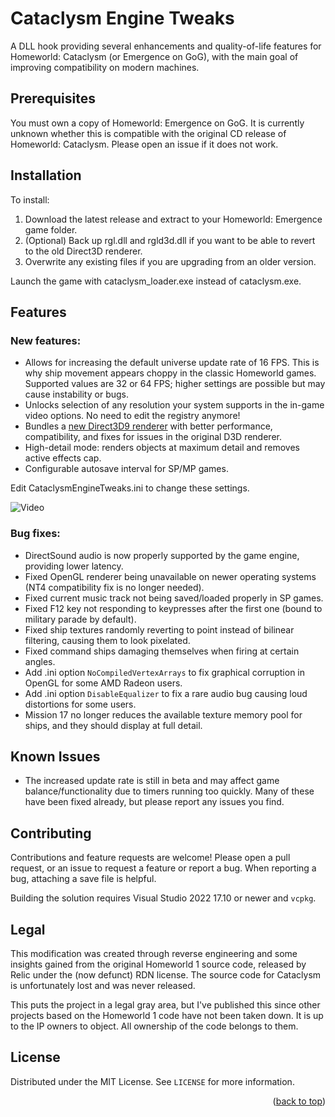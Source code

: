 # Cataclysm Engine Tweaks

A DLL hook providing several enhancements and quality-of-life features for Homeworld: Cataclysm (or Emergence on GoG), with the main goal of improving compatibility on modern machines.

## Prerequisites

You must own a copy of Homeworld: Emergence on GoG. It is currently unknown whether this is compatible with the original CD release of Homeworld: Cataclysm. Please open an issue if it does not work.

## Installation
To install:

1. Download the latest release and extract to your Homeworld: Emergence game folder.
2. (Optional) Back up rgl.dll and rgld3d.dll if you want to be able to revert to the old Direct3D renderer.
3. Overwrite any existing files if you are upgrading from an older version.

Launch the game with cataclysm_loader.exe instead of cataclysm.exe.

## Features

### New features:
- Allows for increasing the default universe update rate of 16 FPS. This is why ship movement appears choppy in the classic Homeworld games. Supported values are 32 or 64 FPS; higher settings are possible but may cause instability or bugs.
- Unlocks selection of any resolution your system supports in the in-game video options. No need to edit the registry anymore!
- Bundles a [new Direct3D9 renderer](https://github.com/ncblakely/hw_rgl) with better performance, compatibility, and fixes for issues in the original D3D renderer.
- High-detail mode: renders objects at maximum detail and removes active effects cap.
- Configurable autosave interval for SP/MP games.

Edit CataclysmEngineTweaks.ini to change these settings.

![Video](https://github.com/ncblakely/CataclysmEngineTweaks/assets/4529049/a8a97d71-01a8-48cc-8e22-cd200a6ab0b2)

### Bug fixes:
- DirectSound audio is now properly supported by the game engine, providing lower latency.
- Fixed OpenGL renderer being unavailable on newer operating systems (NT4 compatibility fix is no longer needed).
- Fixed current music track not being saved/loaded properly in SP games.
- Fixed F12 key not responding to keypresses after the first one (bound to military parade by default).
- Fixed ship textures randomly reverting to point instead of bilinear filtering, causing them to look pixelated.
- Fixed command ships damaging themselves when firing at certain angles.
- Add .ini option `NoCompiledVertexArrays` to fix graphical corruption in OpenGL for some AMD Radeon users.
- Add .ini option `DisableEqualizer` to fix a rare audio bug causing loud distortions for some users.
- Mission 17 no longer reduces the available texture memory pool for ships, and they should display at full detail.

## Known Issues

* The increased update rate is still in beta and may affect game balance/functionality due to timers running too quickly. Many of these have been fixed already, but please report any issues you find.

## Contributing

Contributions and feature requests are welcome! Please open a pull request, or an issue to request a feature or report a bug. When reporting a bug, attaching a save file is helpful.

Building the solution requires Visual Studio 2022 17.10 or newer and `vcpkg`.

## Legal

This modification was created through reverse engineering and some insights gained from the original Homeworld 1 source code, released by Relic under the (now defunct) RDN license.
The source code for Cataclysm is unfortunately lost and was never released.

This puts the project in a legal gray area, but I've published this since other projects based on the Homeworld 1 code have not been taken down. It is up to the IP owners to object. All ownership of the code belongs to them.

## License

Distributed under the MIT License. See `LICENSE` for more information.

<p align="right">(<a href="#readme-top">back to top</a>)</p>
